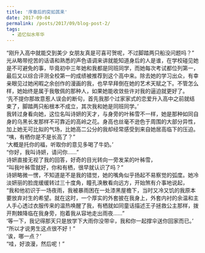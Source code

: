 ```yaml
---
title: '序章后的突如其来'
date: 2017-09-04
permalink: /posts/2017/09/blog-post-2/
tags:
  - 追忆似水年华
---
```


“刚升入高中就能交到美少 女朋友真是可喜可贺呢，不过脚踏两只船没问题吗？”  
光从略带挖苦的话语和熟悉的声色语调来讲就能知道身后的人是谁，在学校碰见她是不可避免的事，毕竟初中三年她和我都是同班同学，而她每次考试都位列第一，最后又以综合评测全校第一的成绩被推荐到这个高中来。除去她的学习出众，有幸亲眼见过她闲暇之余创作的漫画的我，也早早拜倒在她的艺术天赋之下。不管怎么样，她始终是属于我敬佩的那种人，如果她能收敛些许对我的逼迫就更好了。  
‘先不提你那故意惹人误会的断句，首先我那个过家家式的恋爱升入高中之前就结束了，脚踏两只船根本不成立，其次我和她是同班同学。’  
我转过身看向她，这位名叫诗妍的天才，与身旁的叶秭雪不一样，她是那种如同自身的乌黑长发那样不可靠近的高岭之花。身高也丝毫不逊色于周围的大部分异性，加上她无可比拟的气场，比她高二公分的我却经常感受到来自她居高临下的压迫。  
“咦，有栖你是不是长高了？”  
‘大概是托你的福，听取你的意见多喝了牛奶。’  
“你好，我叫诗妍，请问你……”  
诗妍直接无视了我的回答，好奇的目光转向一旁发呆的叶秭雪，  
“叫我叶秭雪就好，你和有栖，很早就认识了吗？”  
诗妍略微一愣，不知道是不是我的错觉，她的嘴角似乎扬起不易察觉的弧度。她冷淡妍丽的脸庞缓缓转过三十度角，瞳孔涣散看向远方，开始煞有介事地说起，  
“我和他初识于一场夜雨，我被暴雨困在一处漆黑屋檐下，当时又冷又饥的我原本要放弃对生的希望。就在这时，一个厚实的外套披在我身上，外套内衬的余温和主人手心透过衣服传来的温热唤醒了我，有栖就如同童话描述王子拯救公主那样，拨开荆棘降临在我身旁，抱着我从容地走出雨夜……”  
‘等一下，我记得那天只是放学下大雨你没带伞，我和你一起撑伞送你回家而已。’  
“所以才说男生这点很不好！”  
‘诶，哪一点？’  
“哇，好浪漫，然后呢！”
